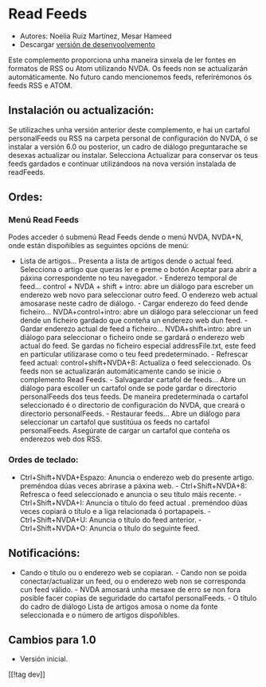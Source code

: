 # Read Feeds #

* Autores: Noelia Ruiz Martínez, Mesar Hameed
* Descargar [versión de desenvoolvemento][1]

Este complemento proporciona unha maneira sinxela de ler fontes en formatos
de RSS ou Atom utilizando NVDA.  Os feeds non se actualizarán
automáticamente.  No futuro cando mencionemos feeds, referirémonos ós feeds
RSS e ATOM.

## Instalación ou actualización: ##

Se utilizaches unha versión anterior deste complemento, e hai un cartafol
personalFeeds ou RSS na carpeta personal de configuración do NVDA, ó se
instalar a versión 6.0 ou posterior, un cadro de diálogo preguntarache se
desexas actualizar ou instalar.  Selecciona Actualizar para conservar os
teus feeds gardados e continuar utilizándoos na nova versión instalada de
readFeeds.

## Ordes: ##

### Menú Read Feeds ###

Podes acceder ó submenú Read Feeds dende o menú NVDA, NVDA+N, onde están
dispoñibles as seguintes opcións de menú:

- Lista de artigos...  Presenta a lista de artigos dende o actual
feed. Selecciona o artigo que queras ler e preme o botón Aceptar para abrir
a páxina correspondente no teu navegador.  - Enderezo temporal de
feed... control + NVDA + shift + intro: abre un diálogo para escreber un
enderezo web novo para seleccionar outro feed. O enderezo web actual
amosarase neste cadro de diálogo.  - Cargar enderezo do feed dende
ficheiro... NVDA+control+intro: abre un diálogo para seleccionar un feed
dende un ficheiro gardado que conteña un enderezo web dun feed.  - Gardar
enderezo actual de feed a ficheiro... NVDA+shift+intro: abre un diálogo para
seleccionar o ficheiro onde se gardará o enderezo web actual do feed.  Se
gardas no ficheiro especial addressFile.txt, este feed en particular
utilizarase como o teu feed predeterminado.  - Refrescar feed actual:
control+shift+NVDA+8: Actualiza o feed seleccionado. Os feeds non se
actualizarán automáticamente cando se inicie o complemento Read Feeds.  -
Salvagardar cartafol de feeds...  Abre un diálogo para escoller un cartafol
onde se pode gardar o directorio personalFeeds dos teus feeds. De maneira
predeterminada o cartafol seleccionado é o directorio de configuración do
NVDA, que creará o directorio personalFeeds.  - Restaurar feeds...  Abre un
diálogo para seleccionar un cartafol que sustitúua os feeds no cartafol
personalFeeds. Asegúrate de cargar un cartafol que conteña os enderezos web
dos RSS.

### Ordes de teclado: ###

- Ctrl+Shift+NVDA+Espazo: Anuncia o enderezo web do presente
artigo. preméndoa dúas veces abrirase a páxina web.  - Ctrl+Shift+NVDA+8:
Refresca o feed seleccionado e anuncia o seu título máis recente.  -
Ctrl+Shift+NVDA+I: Anuncia o título do feed actual . preméndoo dúas veces
copiará o título e a liga relacionada ó portapapeis.  - Ctrl+Shift+NVDA+U:
Anuncia o título do feed anterior.  - Ctrl+Shift+NVDA+O: Anuncia o título do
seguinte feed.

## Notificacións: ##

- Cando o título ou o enderezo web se copiaran.  - Cando non se poida
conectar/actualizar un feed, ou o enderezo web non se corresponda cun feed
válido.  - NVDA amosará unha mesaxe de erro se non fora posible facer copias
de seguridade do cartafol personalFeeds.  - O título do cadro de diálogo
Lista de artigos amosa o nome da fonte seleccionada e o número de artigos
dispoñibles.

## Cambios para 1.0 ##
*	 Versión inicial.

[[!tag dev]]

[1]: http://addons.nvda-project.org/files/get.php?file=rf-dev

[2]: http://addons.nvda-project.org/files/get.php?file=rf

